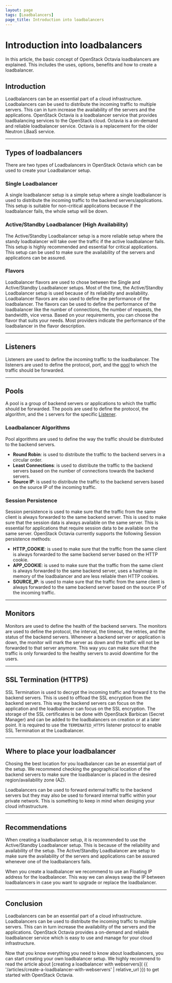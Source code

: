 ```yaml
---
layout: page
tags: [Loadbalancers]
page_title: Introduction into loadbalancers
---
```


# Introduction into loadbalancers

In this article, the basic concept of OpenStack Octavia loadbalancers are
explained. This includes the uses, options, benefits and how to create a
loadbalancer.

## Introduction
Loadbalancers can be an essential part of a cloud infrastructure. Loadbalancers
can be used to distribute the incoming traffic to multiple servers. This can in
turn increase the availability of the servers and the applications. OpenStack
Octavia is a loadbalancer service that provides loadbalancing services to the
OpenStack cloud. Octavia is a on-demand and reliable loadbalancer service.
Octavia is a replacement for the older Neutron LBaaS service.

---

## Types of loadbalancers
There are two types of Loadbalancers in OpenStack Octavia which can be used to
create your Loadbalancer setup.

### Single Loadbalancer
A single loadbalancer setup is a simple setup where a single loadbalancer is
used to distribute the incoming traffic to the backend servers/applications.
This setup is suitable for non-critical applications because if the
loadbalancer fails, the whole setup will be down.

### Active/Standby Loadbalancer (High Availability)
The Active/Standby Loadbalancer setup is a more reliable setup where the standy
loadbalancer will take over the traffic if the active loadbalancer fails. This
setup is highly recommended and essential for critical applications. This setup
can be used to make sure the availability of the servers and applications can
be assured.

### Flavors
Loadbalancer flavors are used to chose between the Single and Active/Standby
Loadbalancer setups. Most of the time, the Active/Standby Loadbalancer setup is
used because of its reliability and availability. Loadbalancer flavors are also
used to define the performance of the loadbalancer. The flavors can be used to
define the performance of the loadbalancer like the number of connections, the
number of requests, the bandwidth, vice versa. Based on your requirements, you
can choose the flavor that suits your needs. Most providers indicate the
performance of the loadbalancer in the flavor description.

---

## Listeners
Listeners are used to define the incoming traffic to the loadbalancer. The
listeners are used to define the protocol, port, and the [pool](#pools) to
which the traffic should be forwarded.

---

## Pools
A pool is a group of backend servers or applications to which the traffic
should be forwarded. The pools are used to define the protocol, the algorithm,
and the `1` servers for the specific [Listener](#listeners).

### Loadbalancer Algorithms
Pool algorithms are used to define the way the traffic should be distributed to
the backend servers.
- **Round Robin**: is used to distribute the traffic to the backend servers in
a circular order.   
- **Least Connections**: is used to distribute the traffic to the backend
servers based on the number of connections towards the backend servers.  
- **Source IP**: is used to distribute the traffic to the backend servers
based on the source IP of the incoming traffic.  

### Session Persistence
Session persistence is used to make sure that the traffic from the same client
is always forwarded to the same backend server. This is used to make sure that
the session data is always available on the same server. This is essential for
applications that require session data to be available on the same server.
OpenStack Octavia currently supports the following Session persistence methods:
- **HTTP_COOKIE**: is used to make sure that the traffic from the same client
is always forwarded to the same backend server based on the HTTP cookie.  
- **APP_COOKIE**: is used to make sure that the traffic from the same client is
always forwarded to the same backend server, uses a hashmap in memory of the
loadbalancer and are less reliable then HTTP cookies.  
- **SOURCE_IP**: is used to make sure that the traffic from the same client is
always forwarded to the same backend server based on the source IP of the
incoming traffic.  

---

## Monitors
Monitors are used to define the health of the backend servers. The monitors are
used to define the protocol, the interval, the timeout, the retries, and the
status of the backend servers. Whenever a backend server or application is
down, the monitor will mark the server as down and the traffic will not be
forwarded to that server anymore. This way you can make sure that the traffic
is only forwarded to the healthy servers to avoid downtime for the users.

---

## SSL Termination (HTTPS)
SSL Termination is used to decrypt the incoming traffic and forward it to the
backend servers. This is used to offload the SSL encryption from the backend
servers. This way the backend servers can focus on the application and the
loadbalancer can focus on the SSL encryption. The storage of the SSL
certificates is be done with OpenStack Barbican (Secret Manager) and can be 
added to the loadbalancers on creation or at a later point. It is required to
use the `TERMINATED_HTTPS` listener  protocol to enable SSL Termination at the
Loadbalancer.

---

## Where to place your loadbalancer
Chosing the best location for you loadbalancer can be an essential part of the
setup. We recommend checking the geographical location of the backend servers
to make sure the loadbalancer is placed in the desired region/availability
zone (AZ).

Loadbalancers can be used to forward external traffic to the backend servers
but they may also be used to forward internal traffic within your private
network. This is something to keep in mind when desiging your cloud
infrastructure.

---

## Recommendations
When creating a loadbalancer setup, it is recommended to use the Active/Standby
Loadbalancer setup. This is because of the reliability and availability of the
setup. The Active/Standby Loadbalancer are setup to make sure the availability
of the servers and applications can be assured whenever one of the
loadbalancers fails.

When you create a loadbalancer we recommend to use an Floating IP address for
the loadbalancer. This way we can always swap the IP between loadbalancers in
case you want to upgrade or replace the loadbalancer.

---

## Conclusion
Loadbalancers can be an essential part of a cloud infrastructure. Loadbalancers
can be used to distribute the incoming traffic to multiple servers. This can in
turn increase the availability of the servers and the applications. OpenStack
Octavia provides a on-demand and reliable loadbalancer service which is easy to
use and manage for your cloud infrastructure.

Now that you know everything you need to know about loadbalancers, you can
start creating your own loadbalancer setup. We highly recommend to read the
article about [creating a loadbalancer with webservers](
{{ '/articles/create-a-loadbalancer-with-webservers' | relative_url }}) to get
started with OpenStack Octavia.